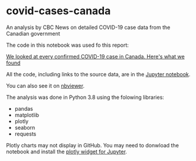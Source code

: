 # covid-cases-canada

An analysis by CBC News on detailed COVID-19 case data from the Canadian government

The code in this notebook was used fo this report:

[We looked at every confirmed COVID-19 case in Canada. Here's what we found](https://www.cbc.ca/news/canada/public-health-agency-of-canada-covid-19-statistics-1.5733069)

All the code, including links to the source data, are in the [Jupyter notebook](https://github.com/robroc/covid-cases-canada/blob/master/canada_covid_cases_analysis.ipynb).

You can also see it on [nbviewer](https://nbviewer.jupyter.org/github/robroc/covid-cases-canada/blob/ae9b8708fea1d8fb207b3df1367625642bea4be4/canada_covid_cases_analysis.ipynb).

The analysis was done in Python 3.8 using the folowing libraries:

- pandas
- matplotlib
- plotly
- seaborn
- requests

Plotly charts may not display in GitHub. You may need to donwload the notebook and install the [plotly widget for Jupyter](https://plotly.com/python/getting-started/).
